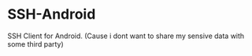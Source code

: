 # SSH-Android
SSH Client for Android. (Cause i dont want to share my sensive data with some third party)
